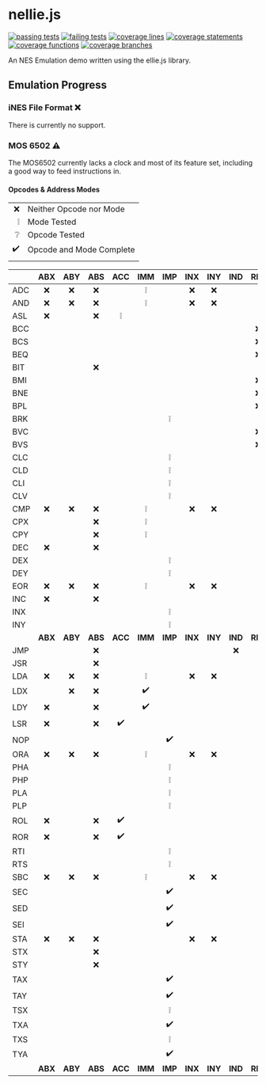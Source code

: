 # nellie.js
[![passing tests](https://img.shields.io/badge/dynamic/json?color=success&label=Tests&query=stats.passes&suffix=%20passing&url=https%3A%2F%2Fellieproject.github.io%2Fnellie.js%2Ftest.json&logo=github&logoColor=white)](https://github.com/ellieproject/nellie.js/actions/workflows/node.js.yml)
[![failing tests](https://img.shields.io/badge/dynamic/json?color=critical&label=Tests&query=stats.failures&suffix=%20failing&url=https%3A%2F%2Fellieproject.github.io%2Fnellie.js%2Ftest.json&logo=github&logoColor=white)](https://github.com/ellieproject/nellie.js/actions/workflows/node.js.yml)
[![coverage lines](https://img.shields.io/badge/dynamic/json?color=informational&label=Coverage&query=total.lines.pct&suffix=%25%20lines&url=https%3A%2F%2Fellieproject.github.io%2Fnellie.js%2Fcoverage%2Fcoverage-summary.json&logo=github&logoColor=white)](https://ellieproject.github.io/nellie.js/coverage)
[![coverage statements](https://img.shields.io/badge/dynamic/json?color=informational&label=Coverage&query=total.statements.pct&suffix=%25%20statements&url=https%3A%2F%2Fellieproject.github.io%2Fnellie.js%2Fcoverage%2Fcoverage-summary.json&logo=github&logoColor=white)](https://ellieproject.github.io/nellie.js/coverage)
[![coverage functions](https://img.shields.io/badge/dynamic/json?color=informational&label=Coverage&query=total.functions.pct&suffix=%25%20functions&url=https%3A%2F%2Fellieproject.github.io%2Fnellie.js%2Fcoverage%2Fcoverage-summary.json&logo=github&logoColor=white)](https://ellieproject.github.io/nellie.js/coverage)
[![coverage branches](https://img.shields.io/badge/dynamic/json?color=informational&label=Coverage&query=total.branches.pct&suffix=%25%20branches&url=https%3A%2F%2Fellieproject.github.io%2Fnellie.js%2Fcoverage%2Fcoverage-summary.json&logo=github&logoColor=white)](https://ellieproject.github.io/nellie.js/coverage)

An NES Emulation demo written using the ellie.js library.

## Emulation Progress

### iNES File Format ❌

There is currently no support.

### MOS 6502 ⚠️

The MOS6502 currently lacks a clock and most of its feature set, including a good way to feed instructions in.

#### Opcodes & Address Modes

|   |                          |
|--:|--------------------------|
| ❌ | Neither Opcode nor Mode  |
| ❕ | Mode Tested              |
| ❔ | Opcode Tested            |
| ✔️ | Opcode and Mode Complete |
|   |                          |

|     | ABX | ABY | ABS | ACC | IMM | IMP | INX | INY | IND | REL | ZPX | ZPY | ZP |
|-----|:---:|:---:|:---:|:---:|:---:|:---:|:---:|:---:|:---:|:---:|:---:|:---:|:--:|
| ADC |  ❌  |  ❌  |  ❌  |     |  ❕  |     |  ❌  |  ❌  |     |     |  ❌  |     |  ❌ |
| AND |  ❌  |  ❌  |  ❌  |     |  ❕  |     |  ❌  |  ❌  |     |     |  ❌  |     |  ❌ |
| ASL |  ❌  |     |  ❌  |  ❕  |     |     |     |     |     |     |  ❌  |     |  ❌ |
| BCC |     |     |     |     |     |     |     |     |     |  ❌  |     |     |    |
| BCS |     |     |     |     |     |     |     |     |     |  ❌  |     |     |    |
| BEQ |     |     |     |     |     |     |     |     |     |  ❌  |     |     |    |
| BIT |     |     |  ❌  |     |     |     |     |     |     |     |     |     |  ❌ |
| BMI |     |     |     |     |     |     |     |     |     |  ❌  |     |     |    |
| BNE |     |     |     |     |     |     |     |     |     |  ❌  |     |     |    |
| BPL |     |     |     |     |     |     |     |     |     |  ❌  |     |     |    |
| BRK |     |     |     |     |     |  ❕  |     |     |     |     |     |     |    |
| BVC |     |     |     |     |     |     |     |     |     |  ❌  |     |     |    |
| BVS |     |     |     |     |     |     |     |     |     |  ❌  |     |     |    |
| CLC |     |     |     |     |     |  ❕  |     |     |     |     |     |     |    |
| CLD |     |     |     |     |     |  ❕  |     |     |     |     |     |     |    |
| CLI |     |     |     |     |     |  ❕  |     |     |     |     |     |     |    |
| CLV |     |     |     |     |     |  ❕  |     |     |     |     |     |     |    |
| CMP |  ❌  |  ❌  |  ❌  |     |  ❕  |     |  ❌  |  ❌  |     |     |  ❌  |     |  ❌ |
| CPX |     |     |  ❌  |     |  ❕  |     |     |     |     |     |     |     |  ❌ |
| CPY |     |     |  ❌  |     |  ❕  |     |     |     |     |     |     |     |  ❌ |
| DEC |  ❌  |     |  ❌  |     |     |     |     |     |     |     |  ❌  |     |  ❌ |
| DEX |     |     |     |     |     |  ❕  |     |     |     |     |     |     |    |
| DEY |     |     |     |     |     |  ❕  |     |     |     |     |     |     |    |
| EOR |  ❌  |  ❌  |  ❌  |     |  ❕  |     |  ❌  |  ❌  |     |     |  ❌  |     |  ❌ |
| INC |  ❌  |     |  ❌  |     |     |     |     |     |     |     |  ❌  |     |  ❌ |
| INX |     |     |     |     |     |  ❕  |     |     |     |     |     |     |    |
| INY |     |     |     |     |     |  ❕  |     |     |     |     |     |     |    |
|     | **ABX** | **ABY** | **ABS** | **ACC** | **IMM** | **IMP** | **INX** | **INY** | **IND** | **REL** | **ZPX** | **ZPY** | **ZP** |
| JMP |     |     |  ❌  |     |     |     |     |     |  ❌  |     |     |     |    |
| JSR |     |     |  ❌  |     |     |     |     |     |     |     |     |     |    |
| LDA |  ❌  |  ❌  |  ❌  |     |  ❕  |     |  ❌  |  ❌  |     |     |  ❌  |     |  ❌ |
| LDX |     |  ❌  |  ❌  |     |  ✔️  |     |     |     |     |     |     |  ❌  |  ❌ |
| LDY |  ❌  |     |  ❌  |     |  ✔️  |     |     |     |     |     |  ❌  |     |  ❌ |
| LSR |  ❌  |     |  ❌  |  ✔️  |     |     |     |     |     |     |  ❌  |     |  ❌ |
| NOP |     |     |     |     |     |  ✔️  |     |     |     |     |     |     |    |
| ORA |  ❌  |  ❌  |  ❌  |     |  ❕  |     |  ❌  |  ❌  |     |     |  ❌  |     |  ❌ |
| PHA |     |     |     |     |     |  ❕  |     |     |     |     |     |     |    |
| PHP |     |     |     |     |     |  ❕  |     |     |     |     |     |     |    |
| PLA |     |     |     |     |     |  ❕  |     |     |     |     |     |     |    |
| PLP |     |     |     |     |     |  ❕  |     |     |     |     |     |     |    |
| ROL |  ❌  |     |  ❌  |  ✔️  |     |     |     |     |     |     |  ❌  |     |  ❌ |
| ROR |  ❌  |     |  ❌  |  ✔️  |     |     |     |     |     |     |  ❌  |     |  ❌ |
| RTI |     |     |     |     |     |  ❕  |     |     |     |     |     |     |    |
| RTS |     |     |     |     |     |  ❕  |     |     |     |     |     |     |    |
| SBC |  ❌  |  ❌  |  ❌  |     |  ❕  |     |  ❌  |  ❌  |     |     |  ❌  |     |  ❌ |
| SEC |     |     |     |     |     |  ✔️  |     |     |     |     |     |     |    |
| SED |     |     |     |     |     |  ✔️  |     |     |     |     |     |     |    |
| SEI |     |     |     |     |     |  ✔️  |     |     |     |     |     |     |    |
| STA |  ❌  |  ❌  |  ❌  |     |     |     |  ❌  |  ❌  |     |     |  ❌  |     |  ❌ |
| STX |     |     |  ❌  |     |     |     |     |     |     |     |     |  ❌  |  ❌ |
| STY |     |     |  ❌  |     |     |     |     |     |     |     |  ❌  |     |  ❌ |
| TAX |     |     |     |     |     |  ✔️  |     |     |     |     |     |     |    |
| TAY |     |     |     |     |     |  ✔️  |     |     |     |     |     |     |    |
| TSX |     |     |     |     |     |  ❕  |     |     |     |     |     |     |    |
| TXA |     |     |     |     |     |  ✔️  |     |     |     |     |     |     |    |
| TXS |     |     |     |     |     |  ❕  |     |     |     |     |     |     |    |
| TYA |     |     |     |     |     |  ✔️  |     |     |     |     |     |     |    |
|     | **ABX** | **ABY** | **ABS** | **ACC** | **IMM** | **IMP** | **INX** | **INY** | **IND** | **REL** | **ZPX** | **ZPY** | **ZP** |
